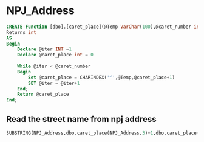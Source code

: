 # NPJ_Address

```sql
CREATE Function [dbo].[caret_place](@Temp VarChar(100),@caret_number int)
Returns int
AS
Begin 
	Declare @iter INT =1
	Declare @caret_place int = 0
	
	While @iter < @caret_number
	Begin
    	Set @caret_place = CHARINDEX('^',@Temp,@caret_place+1)
    	SET @iter = @iter+1
    End;
	Return @caret_place
End;
```

## Read the street name from npj address

```sql
SUBSTRING(NPJ_Address,dbo.caret_place(NPJ_Address,3)+1,dbo.caret_place(NPJ_Address,4)-dbo.caret_place(NPJ_Address,3)-1) AS NPJ_street_name
```
